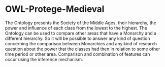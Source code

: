 # OWL-Protege-Medieval

The Ontology presents the Society of the Middle Ages, their hierarchy, the power and influence of each class from the lowest to the highest.
The Ontology can be used to compare other areas that have a Monarchy and a different hierarchy.
So it will be possible to answer any kind of question concerning the comparison between Monarchies and any kind of research question about the power 
that the classes had then in relation to some other time period or other area.
Comparison and combination of features can occur using the inference mechanism.

